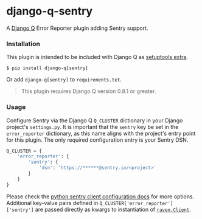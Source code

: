 # django-q-sentry

A [Django Q](https://github.com/Koed00/django-q/) Error Reporter plugin adding Sentry support.

### Installation

This plugin is intended to be included with Django Q as [setuptools extra](https://setuptools.readthedocs.io/en/latest/setuptools.html#declaring-extras-optional-features-with-their-own-dependencies).

`$ pip install django-q[sentry]`

Or add `django-q[sentry]` to `requirements.txt`.

> This plugin requires Django Q version 0.8.1 or greater.

### Usage

Configure Sentry via the Django Q `Q_CLUSTER` dictionary in your Django project's `settings.py`. It is important that the `sentry` key be set in the `error_reporter` dictionary, as this name aligns with the project's entry point for this plugin. The only required configuration entry is your Sentry DSN.
```python
Q_CLUSTER = {
    'error_reporter': {
        'sentry': {
            'dsn': 'https://******@sentry.io/<project>'
        }
    }
}
```
Please check the [python sentry client configuration docs](https://docs.sentry.io/clients/python/) for more options. Additional key-value pairs defined in `Q_CLUSTER['error_reporter']['sentry']` are passed directly as kwargs to instantiation of [`raven.Client`](https://docs.sentry.io/clients/python/#configuring-the-client).
